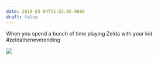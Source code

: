 ```yaml
---
date: 2018-03-04T11:52:06-0600
draft: false
---
```


When you spend a bunch of time playing Zelda with your kid #zeldatheneverending

![](/images/2018/4368a69d5f.jpg)

